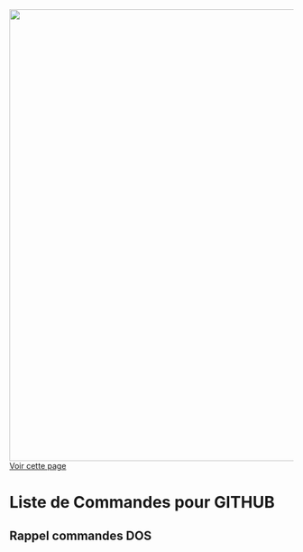 <a href="https://fayechartre6.000webhostapp.com/github/" target="_blank">
<img src="https://user-images.githubusercontent.com/32952402/31888190-54fa966e-b7fb-11e7-9ff2-eaa51b74930b.png" width="800"> 
Voir cette page
</a>

# Liste de Commandes pour GITHUB

## Rappel commandes DOS

